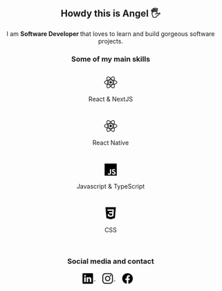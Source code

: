 <div align="center">
  <!-- <img align="center" width="128" src="./src/assets/Me.svg"/> -->
  <h2 align="center">Howdy this is Angel 🖐</h2>
  <p align="center">I am <strong>Software Developer </strong>that loves to learn and build gorgeous software projects.</p>
</div>


<h3 align="center">Some of my main skills</h3>
<div align="center" style='display:grid; gap: 12px; justify-content: center;'>
  <div>
    <img style='margin-top:12px' align="center" src="./src/assets/icons/logo-react.svg" alt="React" height="32px" width="32px"/>
    <p>React & NextJS</p>
  </div>
  <div>
    <img style='margin-top:12px' align="center" src="./src/assets/icons/logo-react.svg" alt="React" height="32px" width="32px"/>
    <p>React Native</p>
  </div>
  <div>
    <img style='margin-top:12px' align="center" src="./src/assets/icons/logo-javascript.svg" alt="React" height="32px" width="32px"/>
    <p>Javascript & TypeScript</p>
  </div>
  <div>
    <img style='margin-top:12px' align="center" src="./src/assets/icons/logo-css3.svg" alt="React" height="32px" width="32px"/>
    <p>CSS</p>
  </div>
</div>

<br />

<h3 align="center">Social media and contact</h3>
<p align="center">
  <a href="https://www.linkedin.com/in/angel-valencia-arcega-4827b9239/" target="blank" style='margin-right:14px'>
    <img align="center" src="./src/assets/icons/logo-linkedin.svg" alt="Mi linkedin" height="28px" width="28px" />
  </a>
   <a href="https://www.instagram.com/valencia.arcega/" target="blank" style='margin-right:14px'>
    <img align="center" src="./src/assets/icons/logo-instagram.svg" alt="Mi instagram" height="28px" width="28px" />
  </a>
   <a href="https://www.facebook.com/valencia.arcega" target="blank" style='margin-right:14px'>
    <img align="center" src="./src/assets/icons/logo-facebook.svg" alt="Mi facebook" height="28px" width="28px"/>
  </a>
</p>

